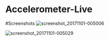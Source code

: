 # Accelerometer-Live

#Screenshots
![screenshot_20171101-005006](https://user-images.githubusercontent.com/30778983/32246346-b1919198-bea4-11e7-9fe8-9ab26e7a3cdc.jpg)




![screenshot_20171101-005029](https://user-images.githubusercontent.com/30778983/32246352-b6863a5a-bea4-11e7-9d73-5e5718be242e.jpg)
